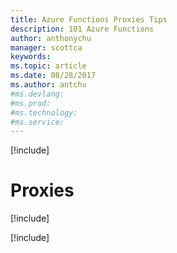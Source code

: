 ```yaml
---
title: Azure Functions Proxies Tips
description: 101 Azure Functions
author: anthonychu
manager: scottca
keywords: 
ms.topic: article
ms.date: 08/28/2017
ms.author: antchu
#ms.devlang: 
#ms.prod:
#ms.technology:
#ms.service:
---
```


[!include[](~/includes/header.md)]

# Proxies

[!include[](proxies-basics.md)]

[!include[](proxies-redirects.md)]